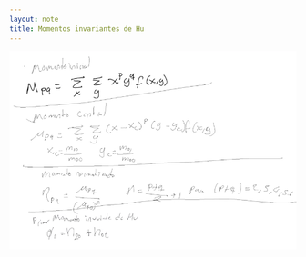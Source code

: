 ```yaml
---
layout: note
title: Momentos invariantes de Hu
---
```


![17530bf9c54f22cd82bf0626a0abb07f.png](../../img/d285a9e859024cef95e48f20ed607b5b.png)